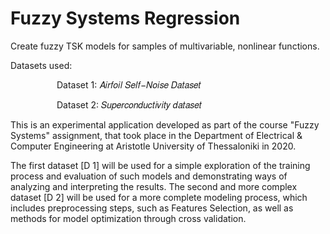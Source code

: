 # Fuzzy Systems Regression

Create fuzzy TSK models for samples of multivariable, nonlinear functions.

Datasets used:

      Dataset 1: 𝐴𝑖𝑟𝑓𝑜𝑖𝑙 𝑆𝑒𝑙𝑓−𝑁𝑜𝑖𝑠𝑒 𝐷𝑎𝑡𝑎𝑠𝑒𝑡

      Dataset 2: 𝑆𝑢𝑝𝑒𝑟𝑐𝑜𝑛𝑑𝑢𝑐𝑡𝑖𝑣𝑖𝑡𝑦 𝑑𝑎𝑡𝑎𝑠𝑒𝑡


This is an experimental application developed as part of the course "Fuzzy Systems" assignment, that took place in the Department of Electrical & Computer Engineering at Aristotle University of Thessaloniki in 2020.

The first dataset [D 1] will be used for a simple exploration of the training process and evaluation of such models and demonstrating ways of analyzing and interpreting the results. The second and more complex dataset [D 2] will be used for a more complete modeling process, which includes preprocessing steps, such as Features Selection, as well as methods for model optimization through cross validation.
